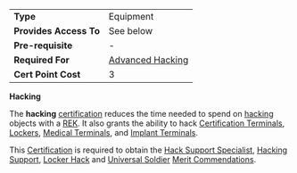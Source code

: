 |                        |                                         |
| ---------------------- | --------------------------------------- |
| **Type**               | Equipment                               |
| **Provides Access To** | See below                               |
| **Pre-requisite**      | \-                                      |
| **Required For**       | [Advanced Hacking](Advanced_Hacking.md) |
| **Cert Point Cost**    | 3                                       |

**Hacking**

The **hacking** [certification](Certification.md) reduces the time needed to
spend on [hacking](../terminology/Hack.md) objects with a
[REK](../weapons/Remote_Electronics_Kit.md). It also grants the ability to hack
[Certification Terminals](../items/Certification_Terminal.md),
[Lockers](../items/Lockers.md),
[Medical Terminals](../items/Medical_Terminal.md), and
[Implant Terminals](../items/Implant_Terminal.md).

This [Certification](Certification.md) is required to obtain the
[Hack Support Specialist](../merits/Hack_Support_Specialist.md),
[Hacking Support](../merits/Hacking_Support.md),
[Locker Hack](../merits/Locker_Hack.md) and
[Universal Soldier](../merits/Universal_Soldier.md)
[Merit Commendations](../merits/index.md).
